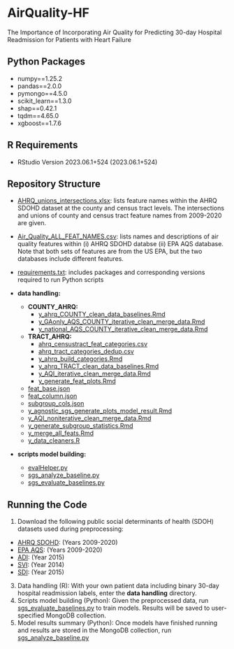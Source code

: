 # AirQuality-HF
The Importance of Incorporating Air Quality for Predicting 30-day Hospital Readmission for Patients with Heart Failure

## Python Packages
- numpy==1.25.2
- pandas==2.0.0
- pymongo==4.5.0
- scikit_learn==1.3.0
- shap==0.42.1
- tqdm==4.65.0
- xgboost==1.7.6

## R Requirements
- RStudio Version 2023.06.1+524 (2023.06.1+524)

## Repository Structure

- [AHRQ_unions_intersections.xlsx](./AHRQ_unions_intersections.xlsx): lists feature names within the AHRQ SDOHD dataset at the county and census tract levels. The intersections and unions of county and census tract feature names from 2009-2020 are given.
- [Air_Quality_ALL_FEAT_NAMES.csv](./Air_Quality_ALL_FEAT_NAMES.csv): lists names and descriptions of air quality features within (i) AHRQ SDOHD databse (ii) EPA AQS database. Note that both sets of features are from the US EPA, but the two databases include different features.
- [requirements.txt](./requirements.txt): includes packages and corresponding versions required to run Python scripts
- **data handling:**
  - **COUNTY_AHRQ:**
    - [y_ahrq_COUNTY_clean_data_baselines.Rmd](./data%20handling/COUNTY_AHRQ/y_ahrq_COUNTY_clean_data_baselines.Rmd)
    - [y_GAonly_AQS_COUNTY_iterative_clean_merge_data.Rmd](./data%20handling/COUNTY_AHRQ/y_GAonly_AQS_COUNTY_iterative_clean_merge_data.Rmd)
    - [y_national_AQS_COUNTY_iterative_clean_merge_data.Rmd](./data%20handling/COUNTY_AHRQ/y_national_AQS_COUNTY_iterative_clean_merge_data.Rmd)
  - **TRACT_AHRQ:**
    - [ahrq_censustract_feat_categories.csv](./data%20handling/TRACT_AHRQ/ahrq_censustract_feat_categories.csv)
    - [ahrq_tract_categories_dedup.csv](./data%20handling/TRACT_AHRQ/ahrq_tract_categories_dedup.csv)
    - [y_ahrq_build_categories.Rmd](./data%20handling/TRACT_AHRQ/y_ahrq_build_categories.Rmd)
    - [y_ahrq_TRACT_clean_data_baselines.Rmd](./data%20handling/TRACT_AHRQ/y_ahrq_TRACT_clean_data_baselines.Rmd)
    - [y_AQI_iterative_clean_merge_data.Rmd](./data%20handling/TRACT_AHRQ/y_AQI_iterative_clean_merge_data.Rmd)
    - [y_generate_feat_plots.Rmd](./data%20handling/TRACT_AHRQ/y_generate_feat_plots.Rmd)
  - [feat_base.json](./data%20handling/feat_base.json)
  - [feat_column.json](./data%20handling/feat_column.json)
  - [subgroup_cols.json](./data%20handling/subgroup_cols.json)
  - [y_agnostic_sgs_generate_plots_model_result.Rmd](./data%20handling/y_agnostic_sgs_generate_plots_model_result.Rmd)
  - [y_AQI_noniterative_clean_merge_data.Rmd](./data%20handling/y_AQI_noniterative_clean_merge_data.Rmd)
  - [y_generate_subgroup_statistics.Rmd](./data%20handling/y_generate_subgroup_statistics.Rmd)
  - [y_merge_all_feats.Rmd](./data%20handling/y_merge_all_feats.Rmd)
  - [y_data_cleaners.R](./data%20handling/y_data_cleaners.R)

- **scripts model building:**
  - [evalHelper.py](./scripts%20model%20building/evalHelper.py)
  - [sgs_analyze_baseline.py](./scripts%20model%20building/sgs_analyze_baseline.py)
  - [sgs_evaluate_baselines.py](./scripts%20model%20building/sgs_evaluate_baselines.py)


## Running the Code
1. Download the following public social determinants of health (SDOH) datasets used during preprocessing:
 - [AHRQ SDOHD]([url](https://www.ahrq.gov/sdoh/data-analytics/sdoh-data.html)): (Years 2009-2020)
 - [EPA AQS]([url](https://aqs.epa.gov/aqsweb/airdata/download_files.html)): (Years 2009-2020)
 - [ADI]([url](https://www.neighborhoodatlas.medicine.wisc.edu/)): (Year 2015)
 - [SVI]([url](https://www.atsdr.cdc.gov/placeandhealth/svi/data_documentation_download.html)): (Year 2014)
 - [SDI]([url](https://www.graham-center.org/maps-data-tools/social-deprivation-index.html)): (Year 2015)
3. Data handling (R): With your own patient data including binary 30-day hospital readmission labels, enter the **data handling** directory.
4. Scripts model building (Python): Given the preprocessed data, run [sgs_evaluate_baselines.py](./scripts%20model%20building/sgs_evaluate_baselines.py) to train models. Results will be saved to user-specified MongoDB collection.
5. Model results summary (Python): Once models have finished running and results are stored in the MongoDB collection, run [sgs_analyze_baseline.py](./scripts%20model%20building/sgs_analyze_baseline.py)

